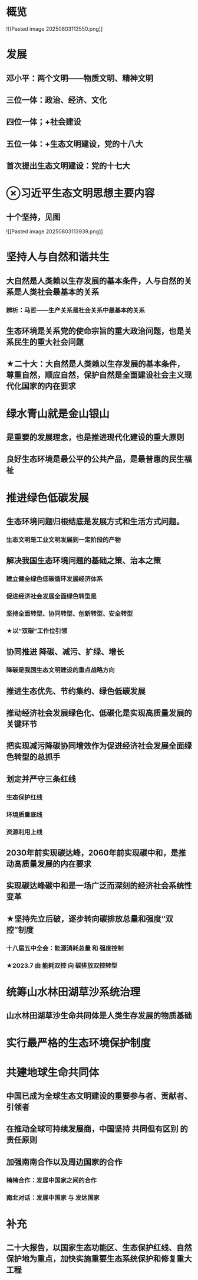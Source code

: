 # 概览
![[Pasted image 20250803113550.png]]
# 发展
## 邓小平：两个文明——物质文明、精神文明
## 三位一体：政治、经济、文化
## 四位一体；+社会建设
## 五位一体：+生态文明建设，党的十八大
## 首次提出生态文明建设：党的十七大
# ⊗习近平生态文明思想主要内容
## 十个坚持，见图
![[Pasted image 20250803113939.png]]
# 坚持人与自然和谐共生
## 大自然是人类赖以生存发展的基本条件，人与自然的关系是人类社会最基本的关系
### 辨析：马哲——生产关系是社会关系中最基本的关系
## 生态环境是关系党的使命宗旨的重大政治问题，也是关系民生的重大社会问题
## ★二十大：大自然是人类赖以生存发展的基本条件，尊重自然，顺应自然，保护自然是全面建设社会主义现代化国家的内在要求
# 绿水青山就是金山银山
## 是重要的发展理念，也是推进现代化建设的重大原则
## 良好生态环境是最公平的公共产品，是最普惠的民生福祉
# 推进绿色低碳发展
## 生态环境问题归根结底是发展方式和生活方式问题。
### 生态文明是工业文明发展到一定阶段的产物
## 解决我国生态环境问题的基础之策、治本之策
### 建立健全绿色低碳循环发展经济体系
### 促进经济社会发展全面绿色转型是
### 坚持全面转型、协同转型、创新转型、安全转型
### ★以“双碳”工作位引领
## 协同推进 降碳、减污、扩绿、增长
### 降碳是我国生态文明建设的重点战略方向
## 推进生态优先、节约集约、绿色低碳发展
## 推动经济社会发展绿色化、低碳化是实现高质量发展的关键环节
## 把实现减污降碳协同增效作为促进经济社会发展全面绿色转型的总抓手
## 划定并严守三条红线
### 生态保护红线
### 环境质量底线
### 资源利用上线
## 2030年前实现碳达峰，2060年前实现碳中和，是推动高质量发展的内在要求
## 实现碳达峰碳中和是一场广泛而深刻的经济社会系统性变革
## ★坚持先立后破，逐步转向碳排放总量和强度“双控”制度
### 十八届五中全会：能源消耗总量 和 强度控制
### ★2023.7 由 能耗双控 向 碳排放双控转型
# 统筹山水林田湖草沙系统治理
## 山水林田湖草沙生命共同体是人类生存发展的物质基础
# 实行最严格的生态环境保护制度
# 共建地球生命共同体
## 中国已成为全球生态文明建设的重要参与者、贡献者、引领者
## 在推动全球可持续发展商，中国坚持 共同但有区别 的责任原则
## 加强南南合作以及周边国家的合作
### 楠楠合作：发展中国家之间的合作
### 南北对话：发展中国家 与 发达国家
# 补充
## 二十大报告，以国家生态功能区、生态保护红线、自然保护地为重点，加快实施重要生态系统保护和修复重大工程
